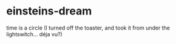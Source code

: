 # einsteins-dream
time is a circle (I turned off the toaster, and took it from under the lightswitch... déja vu?)
